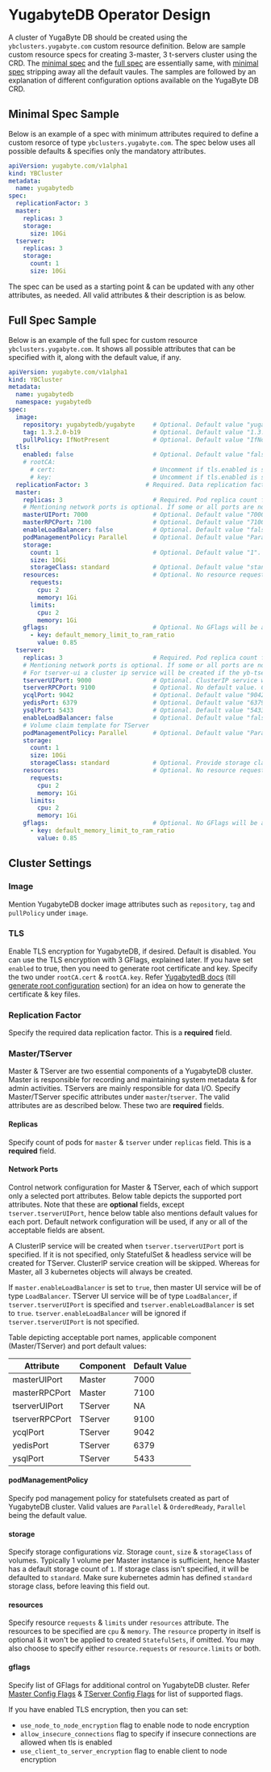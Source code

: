 # YugabyteDB Operator Design

A cluster of YugaByte DB should be created using the `ybclusters.yugabyte.com` custom resource definition. Below are sample custom resource specs for creating 3-master, 3 t-servers cluster using the CRD. The [minimal spec](#Minimal-Spec-Sample) and the [full spec](#Full-Spec-Sample) are essentially same, with [minimal spec](#Minimal-Spec-Sample) stripping away all the default vaules. The samples are followed by an explanation of different configuration options available on the YugaByte DB CRD.


## Minimal Spec Sample

Below is an example of a spec with minimum attributes required to define a custom resorce of type `ybclusters.yugabyte.com`. The spec below uses all possible defaults & specifies only the mandatory attributes.

```yaml
apiVersion: yugabyte.com/v1alpha1
kind: YBCluster
metadata:
  name: yugabytedb
spec:
  replicationFactor: 3
  master:
    replicas: 3
    storage:
      size: 10Gi
  tserver:
    replicas: 3
    storage:
      count: 1
      size: 10Gi
```

The spec can be used as a starting point &  can be updated with any other attributes, as needed. All valid attributes & their description is as below.

## Full Spec Sample

Below is an example of the full spec for custom resource `ybclusters.yugabyte.com`. It shows all possible attributes that can be specified with it, along with the default value, if any.

```yaml
apiVersion: yugabyte.com/v1alpha1
kind: YBCluster
metadata:
  name: yugabytedb
  namespace: yugabytedb
spec:
  image:
    repository: yugabytedb/yugabyte     # Optional. Default value "yugabytedb/yugabyte".
    tag: 1.3.2.0-b19                    # Optional. Default value "1.3.2.0-b19".
    pullPolicy: IfNotPresent            # Optional. Default value "IfNotPresent".
  tls:
    enabled: false                      # Optional. Default value "false".
    # rootCA:
      # cert:                           # Uncomment if tls.enabled is set to true. Specify the root certificate generated .
      # key:                            # Uncomment if tls.enabled is set to true. Specify the root certificate key generated.
  replicationFactor: 3                # Required. Data replication factor for the cluster. Should be >= 1.
  master:
    replicas: 3                         # Required. Pod replica count for Master.
    # Mentioning network ports is optional. If some or all ports are not specified, then they will be defaulted to below-mentioned values.
    masterUIPort: 7000                  # Optional. Default value "7000".
    masterRPCPort: 7100                 # Optional. Default value "7100".
    enableLoadBalancer: false           # Optional. Default value "false". Change it to true to be able to access YugabyteDB Master UI over the internet.
    podManagementPolicy: Parallel       # Optional. Default value "Parallel", out of valid values "Parallel" and "OrderedReady". If "OrderedReady" value is specified, cluster will take more time coming up.
    storage:
      count: 1                          # Optional. Default value "1".
      size: 10Gi
      storageClass: standard            # Optional. Default value "standard". Provide storage class to use.
    resources:                          # Optional. No resource requests/limits will be applied, if this property is omitted. You may also specify one or both of requests & limits
      requests:
        cpu: 2
        memory: 1Gi
      limits:
        cpu: 2
        memory: 1Gi
    gflags:                             # Optional. No GFlags will be applied, if this property is omitted. List at least one, when specified.
      - key: default_memory_limit_to_ram_ratio
        value: 0.85
  tserver:
    replicas: 3                         # Required. Pod replica count for TServer.
    # Mentioning network ports is optional. If some or all ports are not specified, then they will be defaulted to below-mentioned values, except for tserver-ui.
    # For tserver-ui a cluster ip service will be created if the yb-tserver-ui port is explicitly mentioned. If it is not specified, only StatefulSet & headless service will be created for TServer. TServer ClusterIP service creation will be skipped. Whereas for Master, all 3 kubernetes objects will always be created.
    tserverUIPort: 9000                 # Optional. ClusterIP service will not be created, if omitted.
    tserverRPCPort: 9100                # Optional. No default value. ClusterIP service won't be created for tserver, if this is omitted.
    ycqlPort: 9042                      # Optional. Default value "9042".
    yedisPort: 6379                     # Optional. Default value "6379".
    ysqlPort: 5433                      # Optional. Default value "5433".
    enableLoadBalancer: false           # Optional. Default value "false". Change it to true to be able to access YugabyteDB TServer UI over the internet. Value will be ignored if "tserverUIPort" is omitted.
    # Volume claim template for TServer
    podManagementPolicy: Parallel       # Optional. Default value "Parallel", out of valid values "Parallel" and "OrderedReady". If "OrderedReady" value is specified, cluster will take more time coming up.
    storage:
      count: 1
      size: 10Gi
      storageClass: standard            # Optional. Provide storage class to use. Field will be defaulted to "standard", if omitted.
    resources:                          # Optional. No resource requests/limits will be applied, if this property is omitted. You may also specify one or both of requests & limits
      requests:
        cpu: 2
        memory: 1Gi
      limits:
        cpu: 2
        memory: 1Gi
    gflags:                             # Optional. No GFlags will be applied, if this property is omitted. List at least one, when specified.
      - key: default_memory_limit_to_ram_ratio
        value: 0.85
```

## Cluster Settings

### Image
Mention YugabyteDB docker image attributes such as `repository`, `tag` and `pullPolicy` under `image`.

### TLS
Enable TLS encryption for YugabyteDB, if desired. Default is disabled. You can use the TLS encryption with 3 GFlags, explained later. If you have set `enabled` to true, then you need to generate root certificate and key. Specify the two under `rootCA.cert` & `rootCA.key`. Refer [YugabytedB docs](https://docs.yugabyte.com/latest/secure/tls-encryption/prepare-nodes/#create-the-openssl-ca-configuration) (till [generate root configuration](https://docs.yugabyte.com/latest/secure/tls-encryption/prepare-nodes/#generate-root-configuration) section) for an idea on how to generate the certificate & key files.

### Replication Factor
Specify the required data replication factor. This is a **required** field.

### Master/TServer
Master & TServer are two essential components of a YugabyteDB cluster. Master is responsible for recording and maintaining system metadata & for admin activities. TServers are mainly responsible for data I/O.
Specify Master/TServer specific attributes under `master`/`tserver`. The valid attributes are as described below. These two are **required** fields.

#### Replicas
Specify count of pods for `master` & `tserver` under `replicas` field. This is a **required** field.

#### Network Ports
Control network configuration for Master & TServer, each of which support only a selected port attributes. Below table depicts the supported port attributes.
Note that these are **optional** fields, except `tserver.tserverUIPort`, hence below table also mentions default values for each port. Default network configuration will be used, if any or all of the acceptable fields are absent.

A ClusterIP service will be created when `tserver.tserverUIPort` port is specified. If it is not specified, only StatefulSet & headless service will be created for TServer. ClusterIP service creation will be skipped. Whereas for Master, all 3 kubernetes objects will always be created.

If `master.enableLoadBalancer` is set to `true`, then master UI service will be of type `LoadBalancer`. TServer UI service will be of type `LoadBalancer`, if `tserver.tserverUIPort` is specified and `tserver.enableLoadBalancer` is set to `true`. `tserver.enableLoadBalancer` will be ignored if `tserver.tserverUIPort` is not specified.

Table depicting acceptable port names, applicable component (Master/TServer) and port default values:

| Attribute      | Component | Default Value |
| -------------- | --------- | ------------- |
| masterUIPort   | Master    | 7000          |
| masterRPCPort  | Master    | 7100          |
| tserverUIPort  | TServer   | NA            |
| tserverRPCPort | TServer   | 9100          |
| ycqlPort       | TServer   | 9042          |
| yedisPort      | TServer   | 6379          |
| ysqlPort       | TServer   | 5433          |

#### podManagementPolicy
Specify pod management policy for statefulsets created as part of YugabyteDB cluster. Valid values are `Parallel` & `OrderedReady`, `Parallel` being the default value.

#### storage
Specify storage configurations viz. Storage `count`, `size` & `storageClass` of volumes. Typically 1 volume per Master instance is sufficient, hence Master has a default storage count of `1`. If storage class isn't specified, it will be defaulted to `standard`. Make sure kubernetes admin has defined `standard` storage class, before leaving this field out.

#### resources
Specify resource `requests` & `limits` under `resources` attribute. The resources to be specified are `cpu` & `memory`. The `resource` property in itself is optional & it won't be applied to created `StatefulSets`, if omitted. You may also choose to specify either `resource.requests` or `resource.limits` or both.

#### gflags
Specify list of GFlags for additional control on YugabyteDB cluster. Refer [Master Config Flags](https://docs.yugabyte.com/latest/admin/yb-master/#config-flags) & [TServer Config Flags](https://docs.yugabyte.com/latest/admin/yb-tserver/#config-flags) for list of supported flags.

If you have enabled TLS encryption, then you can set:
- `use_node_to_node_encryption` flag to enable node to node encryption
- `allow_insecure_connections` flag to specify if insecure connections are allowed when tls is enabled
- `use_client_to_server_encryption` flag to enable client to node encryption
